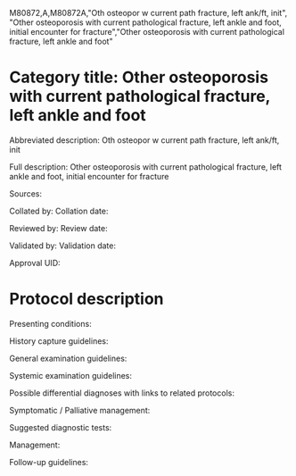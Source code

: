 M80872,A,M80872A,"Oth osteopor w current path fracture, left ank/ft, init", "Other osteoporosis with current pathological fracture, left ankle and foot, initial encounter for fracture","Other osteoporosis with current pathological fracture, left ankle and foot"
# Category title: Other osteoporosis with current pathological fracture, left ankle and foot

Abbreviated description: Oth osteopor w current path fracture, left ank/ft, init

Full description: Other osteoporosis with current pathological fracture, left ankle and foot, initial encounter for fracture

Sources:

Collated by:
Collation date:

Reviewed by:
Review date:

Validated by:
Validation date:

Approval UID:

# Protocol description

Presenting conditions:

History capture guidelines:

General examination guidelines:

Systemic examination guidelines:

Possible differential diagnoses with links to related protocols:

Symptomatic / Palliative management:

Suggested diagnostic tests:

Management:

Follow-up guidelines:
